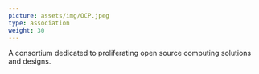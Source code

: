 ```yaml
---
picture: assets/img/OCP.jpeg
type: association
weight: 30
---
```


A consortium dedicated to proliferating open source computing solutions and designs.